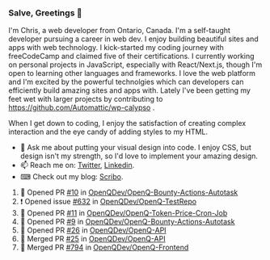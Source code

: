 ### Salve, Greetings 👋

I'm Chris, a web developer from Ontario, Canada. I'm a self-taught developer pursuing a career in web dev. I enjoy building beautiful sites and apps with web technology.
I kick-started my coding journey with freeCodeCamp and claimed five of their certifications.  I currently working on personal projects in JavaScript, especially with React/Next.js, though I'm open to learning other languages and frameworks. I love the web platform and I'm excited by the powerful technolgies which can developers can efficiently build amazing sites and apps with. Lately I've been getting my feet wet with larger projects by contributing to https://github.com/Automattic/wp-calypso .

When I get down to coding, I enjoy the satisfaction of creating complex interaction and the eye candy of adding styles to my HTML. 

- 💬 Ask me about putting your visual design into code. I enjoy CSS, but design isn't my strength, so I'd love to implement your amazing design.
- 📫 Reach me on: [Twitter](https://twitter.com/Christo28120856), [Linkedin](https://www.linkedin.com/in/christopher-stevers-07b9a5204/).
- ⌨ Check out my blog: [Scribo](https://christopherstevers.cf).
<!--
**Christopher-Stevers/Christopher-Stevers** is a ✨ _special_ ✨ repository because its `README.md` (this file) appears on your GitHub profile.

Here are some ideas to get you started:

- 🔭 I’m currently working on ...
- 🌱 I’m currently learning ...
- 👯 I’m looking to collaborate on ...
- 🤔 I’m looking for help with ...
- 😄 Pronouns: ...
- ⚡ Fun fact: ...
-->

<!--START_SECTION:activity-->
1. 💪 Opened PR [#10](https://github.com/OpenQDev/OpenQ-Bounty-Actions-Autotask/pull/10) in [OpenQDev/OpenQ-Bounty-Actions-Autotask](https://github.com/OpenQDev/OpenQ-Bounty-Actions-Autotask)
2. ❗️ Opened issue [#632](https://github.com/OpenQDev/OpenQ-TestRepo/issues/632) in [OpenQDev/OpenQ-TestRepo](https://github.com/OpenQDev/OpenQ-TestRepo)
3. 💪 Opened PR [#11](https://github.com/OpenQDev/OpenQ-Token-Price-Cron-Job/pull/11) in [OpenQDev/OpenQ-Token-Price-Cron-Job](https://github.com/OpenQDev/OpenQ-Token-Price-Cron-Job)
4. 💪 Opened PR [#9](https://github.com/OpenQDev/OpenQ-Bounty-Actions-Autotask/pull/9) in [OpenQDev/OpenQ-Bounty-Actions-Autotask](https://github.com/OpenQDev/OpenQ-Bounty-Actions-Autotask)
5. 💪 Opened PR [#26](https://github.com/OpenQDev/OpenQ-API/pull/26) in [OpenQDev/OpenQ-API](https://github.com/OpenQDev/OpenQ-API)
6. 🎉 Merged PR [#25](https://github.com/OpenQDev/OpenQ-API/pull/25) in [OpenQDev/OpenQ-API](https://github.com/OpenQDev/OpenQ-API)
7. 🎉 Merged PR [#794](https://github.com/OpenQDev/OpenQ-Frontend/pull/794) in [OpenQDev/OpenQ-Frontend](https://github.com/OpenQDev/OpenQ-Frontend)
<!--END_SECTION:activity-->
